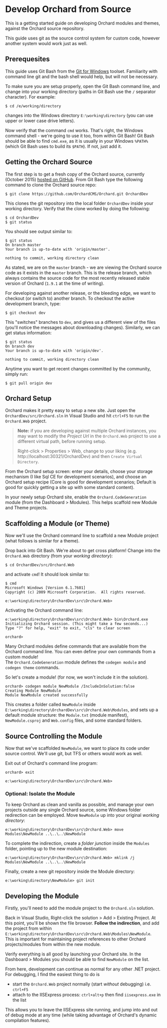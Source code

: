 # Develop Orchard from Source

This is a getting started guide on developing Orchard modules and themes, against the Orchard source repository.

This guide uses git as the source control system for 
custom code, however another system would work just as well.

## Prerequesites

This guide uses Git Bash from the [Git for Windows](https://msysgit.github.io/) toolset. Familiarity with command line git and the bash shell would help, but will not be necessary.

To make sure you are setup properly, open the Git Bash command line, and change into your working 
directory (paths in Git Bash use the `/` separator character). For example:

    $ cd /e/working/directory

changes into the Windows directory `E:\working\directory` (you can use upper or 
lower case drive letters).

Now verify that the command `cmd` works. That's right, the Windows command shell - we're going to use it too, from within Git Bash! Git Bash should be able to find `cmd.exe`, as it is usually in your Windows `%PATH%` (which Git Bash uses to build its `$PATH`). If not, just add it. 

## Getting the Orchard Source

The first step is to get a fresh copy of the Orchard source, currently (October 2015) [hosted on GitHub](https://github.com/OrchardCMS/Orchard). From Git Bash type the following command to clone the Orchard source repo:

    $ git clone https://github.com/OrchardCMS/Orchard.git OrchardDev

This clones the git repository into the local folder `OrchardDev` inside your working directory. Verify that the clone worked by doing the following:

    $ cd OrchardDev
    $ git status

You should see output similar to:

    $ git status
    On branch master
    Your branch is up-to-date with 'origin/master'.
    
    nothing to commit, working directory clean

As stated, we are on the `master` branch - we are viewing the Orchard source code as it exists in the `master` branch. This is the release branch, which always contains the source code for the most recently released stable version of Orchard (`1.9.1` at the time of writing).

For developing against another release, or the bleeding edge, we want to checkout (or switch to) another branch. To checkout the active development branch, type:

    $ git checkout dev

This "switches" branches to `dev`, and gives us a different view of the files (you'll notice the messages about downloading changes). Similarly, we can get status information:

    $ git status
    On branch dev
    Your branch is up-to-date with 'origin/dev'.
    
    nothing to commit, working directory clean

Anytime you want to get recent changes committed by the community, simply run:

    $ git pull origin dev

## Orchard Setup

Orchard makes it pretty easy to setup a new site. Just open the 
`OrchardDev/src/Orchard.sln` in Visual Studio and hit `ctrl+F5` to run the 
`Orchard.Web` project.

> **Note:** if you are developing against multiple Orchard instances, you may want to modify the *Project Url* in the `Orchard.Web` project to use a different virtual path, before running setup. 
> 
> Right-click > Properties > Web, change to your liking (e.g. http://localhost:30321/OrchardDev) 
and then `Create Virtual Directory`.

From the Orchard setup screen: enter your details, choose your storage
mechanism (I like Sql CE for development scenarios), and choose an Orchard setup recipe 
(Core is good for development scenarios; Default is good for quickly getting a site up with some standard content).

In your newly setup Orchard site, enable the `Orchard.CodeGeneration` module (from the Dashboard > Modules). This helps scaffold new 
Module and Theme projects.

## Scaffolding a Module (or Theme)

Now we'll use the Orchard command line to scaffold a new Module project (what follows is similar 
for a theme).

Drop back into Git Bash. We're about to get cross platform! Change into the `Orchard.Web` 
directory (from your *working directory*):

    $ cd OrchardDev/src/Orchard.Web

and activate `cmd`! It should look similar to:

    $ cmd
    Microsoft Windows [Version 6.1.7601]
    Copyright (c) 2009 Microsoft Corporation.  All rights reserved.
    
    e:\working\directory\OrchardDev\src\Orchard.Web>

Activating the Orchard command line:

    e:\working\directory\OrchardDev\src\Orchard.Web> bin\Orchard.exe
    Initializing Orchard session. (This might take a few seconds...)
    Type "?" for help, "exit" to exit, "cls" to clear screen
    
    orchard>

Many Orchard modules define commands that are available from the Orchard command line. 
You can even define your own commands from a custom module!  
The `Orchard.CodeGeneration` module defines the `codegen module` and `codegen theme` 
commands. 

So let's create a module! (for now, we won't include it in the solution).

    orchard> codegen module NewModule /IncludeInSolution:false
    Creating Module NewModule
    Module NewModule created successfully

This creates a folder called `NewModule` inside `E:\working\directory\OrchardDev\src\Orchard.Web\Modules`, and sets up a 
default module structure: the `Module.txt` (module manifest), `NewModule.csproj` and 
`Web.config` files, and some standard folders. 

## Source Controlling the Module

Now that we've scaffolded `NewModule`, we want to place its code under source control. We'll 
use git, but TFS or others would work as well. 

Exit out of Orchard's command line program:

    orchard> exit
    
    e:\working\directory\OrchardDev\src\Orchard.Web>

### Optional: Isolate the Module

To keep Orchard as clean and vanilla as possible, and manage your own projects outside any single Orchard source, 
some Windows folder redirection can be employed. 
Move `NewModule` up into your original *working directory*:

    e:\working\directory\OrchardDev\src\Orchard.Web> move Modules\NewModule ..\..\..\NewModule

To complete the indirection, create a *folder junction* inside the `Modules` folder, pointing up to the 
new module destination:

    e:\working\directory\OrchardDev\src\Orchard.Web> mklink /j Modules\NewModule ..\..\..\NewModule

Finally, create a new git repository inside the Module directory:

    e:\working\directory\NewModule> git init
    
## Developing the Module

Firstly, you'll need to add the module project to the `Orchard.sln` solution. 

Back in Visual Studio, Right-click the solution > Add > Existing Project. At this point, you'll be shown the file 
browser. **Follow the indirection**, and add the project from within 
`E:\working\directory\OrchardDev\src\Orchard.Web\Modules\NewModule`.  
This is important for maintaining project references to other Orchard projects/modules from 
within the new module.

Verify everything is all good by launching your Orchard site. In the Dashboard > Modules you should 
be able to find `NewModule` on the list.

From here, development can continue as normal for any other .NET project. For debugging, I find 
the easiest thing to do is

  - start the `Orchard.Web` project normally (start *without* debugging) i.e. `ctrl+F5` 
  - attach to the IISExpress process: `ctrl+alt+p` then find `iisexpress.exe` in the list
  
This allows you to leave the IISExpress site running, and jump into and out of debug mode at any 
time (while taking advantage of Orchard's dynamic compilation features).
